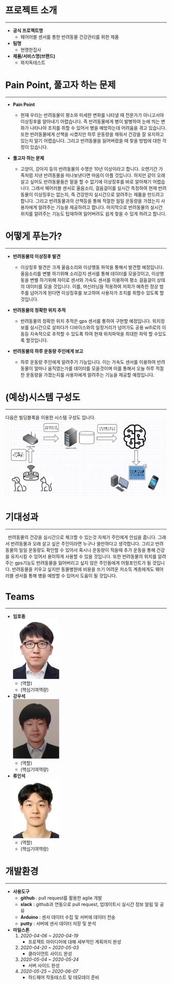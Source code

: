 # 프로젝트 소개
---
- **공식 프로젝트명**
    - 웨어러블 센서를 통한 반려동물 건강관리를 위한 제품
- **팀명**
    - 현명한집사
- **제품/서비스명(브랜드)**
    - 와치독테스트

# Pain Point, 풀고자 하는 문제
---
- **Pain Point**
    - 현재 우리는 반려동물이 평소와 미세한 변화를 나타낼 때 전문가가 아니고서야 이상징후를 알아내기 어렵습니다. 즉 반려동물에게 병이 발병하여 눈에 띄는 변화가 나타나야 조치를 취할 수 있어서 병을 예방하는데 어려움을 겪고 있습니다. 또한 반려동물에게 산책을 시켰지만 하루 운동량을 채워서 건강을 잘 유지하고 있는지 알기 어렵습니다. 그리고 반려동물을 잃어버렸을 때 찾을 방법에 대한 걱정이 있습니다.

- **풀고자 하는 문제**
    - 고양이, 강아지 등의 반려동물의 수명은 10년 이상이라고 합니다. 오랜기간 가족처럼 지낸 반려동물을 떠나보낸다면 마음이 아플 것입니다. 하지만 같이 오래살고 싶어도 반려동물들은 말을 할 수 없기에 이상징후를 바로 알아채기 어렵습니다. 그래서 웨어러블 센서로 울음소리, 걸음걸이를 실시간 측정하여 현재 반려동물이 이상징후는 없는지, 즉 건강한지 실시간으로 알려주는 제품을 만드려고 합니다. 그리고 반려동물과의 산책등을 통해 적절한 일일 운동량을 가졌는지 사용자에게 알려주는 기능을 제공하려고 합니다. 마지막으로 반려동물의 실시간 위치를 알려주는 기능도 탑재하여 잃어버려도 쉽게 찾을 수 있게 하려고 합니다.

# 어떻게 푸는가?
---
- **반려동물의 이상징후 발견**
  - 이상징후 발견은 크게 울음소리와 이상행동 파악을 통해서 발견할 예정입니다. 울음소리를 변별 하기위해 소리감지 센서를 통해 데이터를 모을것이고, 이상행동을 변별 하기위해 자이로 센서와 가속도 센서를 이용하여 평소 걸음걸이 상태의 데이터를 모을 것입니다. 이를, 머신러닝을 적용하여 저희가 예측한 정상 범주를 넘어가게 된다면 이상징후를 보고하여 사용자가 조치를 취할수 있도록 할것입니다.

- **반려동물의 정확한 위치 추적**
  - 반려동물의 정확한 위치 추적은 gps 센서를 통하여 구현할 예정입니다. 위치정보를 실시간으로 살피다가 디바이스와의 일정거리가 넘어가도 공용 wifi로의 이동등 지속적으로 추적할 수 있도록 하여 현재 위치파악을 최대한 파악 할 수있도록 할것입니다.

- **반려동물의 하루 운동량 주인에게 보고**
  - 하루 운동량 주인에게 알려주기 기능입니다. 이는 가속도 센서를 이용하여 반려동물이 얼마나 움직였는가를 데이터를 모을것이며 이를 통해서 오늘 하루 적절한 운동량을 가졌는지를 사용자에게 알려주는 기능을 제공할 예정입니다.

# (예상)시스템 구성도
---
다음은 빌딩블록을 이용한 시스템 구성도 입니다.
<br>![시스템 구성도](./image/시스템구조도.png)
<!-- 시스템 구성도 사진 필요 -->
# 기대성과
---
&nbsp;&nbsp;반려동물의 건강을 실시간으로 체크할 수 있는것 자체가 주인에게 안심을 줍니다. 그래서 반려동물과 오래 살고 싶은 주인이라면 누구나 쓸만하다고 생각합니다. 그리고 반려동물의 일일 운동량도 확인할 수 있어서 혹시나 운동량이 적을때 추가 운동을 통해 건강을 유지시킬 수 있어서 용이하게 사용할 수 있을 것입니다. 또한 반려동물의 위치를 알려주는 gps기능도 반려동물을 잃어버리고 싶지 않은 주인들에게 어필포인트가 될 것입니다. 반려동물을 키우고 싶지만 동물병원에 비용을 쓰기 어려운 저소득 계층에게도 웨어러블 센서를 통해 병을 예방할 수 있어서 도움이 될 것입니다.

# Teams
---
- **임호종**
<br>![사진](./image/20151598임호종.png)
    - (역할)
    - (핵심기여역량)
- **강우석**
<br>![사진](./image/20151516강우석.PNG)
    - (역할)
    - (핵심기여역량)
- **류인석**
<br>![사진](./image/20121586류인석.png)
    - (역할)
    - (핵심기여역량)
<!-- 역할에 committer 및 팀장 정하기 -->
<!-- 증명사진 필요 -->
<!-- 핵심기여역량은 팀에 어떤 역할로 헌신했는지 나타내는거 같음  -->

# 개발환경
---
- **사용도구**
  - **github** : pull request를 활용한 agile 개발
  - **slack** : github과 연동으로 pull request, 업데이트시 실시간 정보 알림 및 공유
  - **Arduino** : 센서 데이터 수집 및 서버에 데이터 전송
  - **putty** : 서버에 센서 데이터 저장 및 분석
- **마일스톤**
    1. *2020-04-06 ~ 2020-04-19*
        - 프로젝트 아이디어에 대해 세부적인 계획까지 완성
    2. *2020-04-20 ~ 2020-05-03*
        - 클라이언트 사이드 완성
    3. *2020-05-04 ~ 2020-05-24*
        - 서버 사이드 완성
    4. *2020-05-25 ~ 2020-06-07*
        - 하드웨어 작동테스트 및 데모데이 준비
